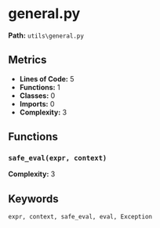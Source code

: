 # general.py

**Path:** `utils\general.py`

## Metrics

- **Lines of Code:** 5
- **Functions:** 1
- **Classes:** 0
- **Imports:** 0
- **Complexity:** 3

## Functions

### `safe_eval(expr, context)`

**Complexity:** 3

## Keywords

`expr, context, safe_eval, eval, Exception`


